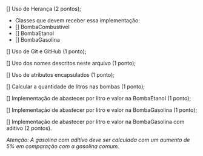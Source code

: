 [] Uso de Herança (2 pontos);
- Classes que devem receber essa implementação:
- [] BombaCombustivel
- [] BombaEtanol
- [] BombaGasolina

[] Uso de Git e GitHub (1 ponto);

[] Uso dos nomes descritos neste arquivo (1 ponto);

[] Uso de atributos encapsulados (1 ponto);

[] Calcular a quantidade de litros nas bombas (1 ponto);

[] Implementação de abastecer por litro e valor na BombaEtanol (1 ponto);

[] Implementação de abastecer por litro e valor na BombaGasolina (1 ponto);

[] Implementação de abastecer por litro e valor na BombaGasolina com aditivo (2 pontos).

*Atenção: A gasolina com aditivo deve ser calculada com um aumento de 5% em comparação com a gasolina comum.*